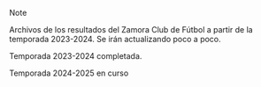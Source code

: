> [!NOTE]
>
> Archivos de los resultados del Zamora Club de Fútbol a partir de la temporada 2023-2024. Se irán actualizando poco a poco.
>
> Temporada 2023-2024 completada.
>
> Temporada 2024-2025 en curso
